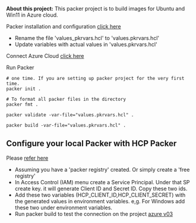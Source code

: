 
**About this project:** 
This packer project is to build images for Ubuntu and Win11 in Azure cloud.

Packer installation and configuration [click here](https://github.com/e2eSolutionArchitect/hashicorp-packer/blob/main/README.md)

- Rename the file 'values_pkrvars.hcl' to 'values.pkrvars.hcl' 
- Update variables with actual values in 'values.pkrvars.hcl' 

Connect Azure Cloud [click here](https://github.com/e2eSolutionArchitect/hashicorp-packer/blob/main/golden-images/azure/readme.md)

Run Packer

```
# one time. If you are setting up packer project for the very first time. 
packer init . 

```

```
# To format all packer files in the directory
packer fmt . 

packer validate -var-file="values.pkrvars.hcl" .

packer build -var-file="values.pkrvars.hcl" .

```
## Configure your local Packer with HCP Packer 
Please [refer here](https://developer.hashicorp.com/packer/tutorials/hcp-get-started/hcp-push-image-metadata)
- Assuming you have a 'packer registry' created. Or simply create a 'free registry'
- In Access Control (IAM) menu create a Service Principal. Under that SP create key. it will generate Client ID and Secret ID. Copy these two ids. 
- Add these two variables (HCP_CLIENT_ID,HCP_CLIENT_SECRET) with the generated values in environment variables. e,g. For Windows add these two under environment variables. 
- Run packer build to test the connection on the project [azure v03](https://github.com/e2eSolutionArchitect/hashicorp-packer/tree/main/golden-images/azure/az-pkr-v03)
